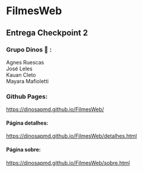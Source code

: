 # FilmesWeb

## Entrega Checkpoint 2 

### Grupo Dinos :t-rex: :
Agnes Ruescas  
José Leles  
Kauan Cleto  
Mayara Mafioletti

### Github Pages:  
https://dinosapmd.github.io/FilmesWeb/
#### Página detalhes:
https://dinosapmd.github.io/FilmesWeb/detalhes.html
#### Página sobre:
https://dinosapmd.github.io/FilmesWeb/sobre.html
